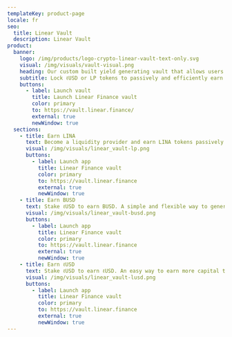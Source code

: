 ```yaml
---
templateKey: product-page
locale: fr
seo:
  title: Linear Vault
  description: Linear Vault
product:
  banner:
    logo: /img/products/logo-crypto-linear-vault-text-only.svg
    visual: /img/visuals/vault-visual.png
    heading: Our custom built yield generating vault that allows users to earn a passive income.
    subtitle: Lock ℓUSD or LP tokens to passively and efficiently earn interest paid in ℓUSD, BUSD and LINA tokens.
    buttons:
      - label: Launch vault
        title: Launch Linear Finance vault
        color: primary
        to: https://vault.linear.finance/
        external: true
        newWindow: true
  sections:
    - title: Earn LINA
      text: Become a liquidity provider and earn LINA tokens passively using our custom built vault interface.
      visual: /img/visuals/linear_vault-lp.png
      buttons:
        - label: Launch app
          title: Linear Finance vault
          color: primary
          to: https://vault.linear.finance
          external: true
          newWindow: true
    - title: Earn BUSD
      text: Stake ℓUSD to earn BUSD. A simple and flexible way to generate yield without the hassle of portfolio management.
      visual: /img/visuals/linear_vault-busd.png
      buttons:
        - label: Launch app
          title: Linear Finance vault
          color: primary
          to: https://vault.linear.finance
          external: true
          newWindow: true
    - title: Earn ℓUSD
      text: Stake ℓUSD to earn ℓUSD. An easy way to earn more capital to trade on the Linear Exchange.
      visual: /img/visuals/linear_vault-lusd.png
      buttons:
        - label: Launch app
          title: Linear Finance vault
          color: primary
          to: https://vault.linear.finance
          external: true
          newWindow: true
---
```

